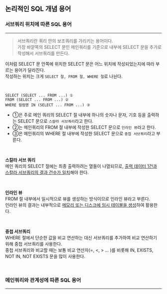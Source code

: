 ## 논리적인 SQL 개념 용어

### 서브쿼리 위치에 따른 SQL 용어
---
> 서브쿼리란 쿼리 안의 보조쿼리를 가리키는 용어이다.<br>
가장 바깥쪽의 SELECT 문인 메인쿼리를 기준으로 내부에 SELECT 문을 추가로 작성해서 서브쿼리를 만든다. <br>

이처럼 SELECT 문 안쪽에 위치한 SELECT 문은 어느 위치에 작성되었는지에 따라 부르는 용어가 달라진다.
<br>
작성하는 위치는 크게 ```SELECT 절, FROM 절, WHERE 절```로 나뉜다. 

<br>

```
SELECT (SELECT ... FROM ...) ①
FROM (SELECT ... FROM ...) ②
WHERE 컬럼명 IN (SELECT ... FROM ...) ③
```
- ①은 주로 메인 쿼리의 SELECT 절 내부에 하나의 숫자나 문자, 기호 등을 출력하는 SELECT 문으로 ```스칼라 서브쿼리```라고 한다.
- ②는 메인쿼리의 FROM 절 내부에 작성한 SELECT 문으로 ```인라인 뷰```라고 한다.
- ③은 메인쿼리의 WHERE 절 내부에 작성한 SELECT 문으로 ```중첩 서브쿼리```라고 부른다.

<br>

**스칼라 서브 쿼리** <br>
메인 쿼리의 SELECT 절에는 최종 출력하려는 열들이 나열되므로, <u>출력 데이터 1건과 스칼라 서브쿼리의 결과 건수가 일치</u>해야 한다. <br>

<br>

**인라인 뷰** <br>
FROM 절 내부에서 일시적으로 뷰를 생성하는 방식이므로 인라인 뷰라고 부른다. <br>
인라인 뷰의 결과는 내부적으로 <u>메모리 또는 디스크에 임시 테이블을 생성</u>하여 활용한다. <br>

<br>

**중첩 서브쿼리** <br>
WHERE 절에서 단순한 값을 비교 연산하는 대신 서브쿼리를 추가하여 비교 연산하기 위해 중첩 서브쿼리를 사용한다. <br>
중첩 서브쿼리와 비교할 때는 보툥 비교 연산자(=, <, > ... )를 비롯해 IN, EXISTS, NOT IN, NOT EXISTS 문을 많이 사용한다. <br>

<br>

### 메인쿼리와 관계성에 따른 SQL 용어
---
